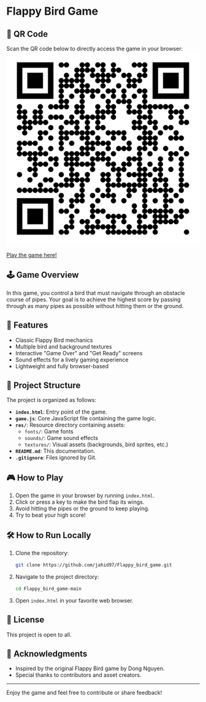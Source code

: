 # Flappy Bird Game

## 📲 QR Code
Scan the QR code below to directly access the game in your browser:
![QR Code](qr-code.png) 

[Play the game here!](https://jahid97.github.io/Flappy_bird_game/)

## 🕹️ Game Overview
In this game, you control a bird that must navigate through an obstacle course of pipes. Your goal is to achieve the highest score by passing through as many pipes as possible without hitting them or the ground.

## 🚀 Features
- Classic Flappy Bird mechanics
- Multiple bird and background textures
- Interactive "Game Over" and "Get Ready" screens
- Sound effects for a lively gaming experience
- Lightweight and fully browser-based

## 📂 Project Structure
The project is organized as follows:
- **`index.html`**: Entry point of the game.
- **`game.js`**: Core JavaScript file containing the game logic.
- **`res/`**: Resource directory containing assets:
  - `fonts/`: Game fonts
  - `sounds/`: Game sound effects
  - `textures/`: Visual assets (backgrounds, bird sprites, etc.)
- **`README.md`**: This documentation.
- **`.gitignore`**: Files ignored by Git.

## 🎮 How to Play
1. Open the game in your browser by running `index.html`.
2. Click or press a key to make the bird flap its wings.
3. Avoid hitting the pipes or the ground to keep playing.
4. Try to beat your high score!

## 🛠️ How to Run Locally
1. Clone the repository:
   ```bash
   git clone https://github.com/jahid97/Flappy_bird_game.git
   ```
2. Navigate to the project directory:
   ```bash
   cd Flappy_bird_game-main
   ```
3. Open `index.html` in your favorite web browser.

## 📜 License
This project is open to all.

## 🌟 Acknowledgments
- Inspired by the original Flappy Bird game by Dong Nguyen.
- Special thanks to contributors and asset creators.

---

Enjoy the game and feel free to contribute or share feedback!
